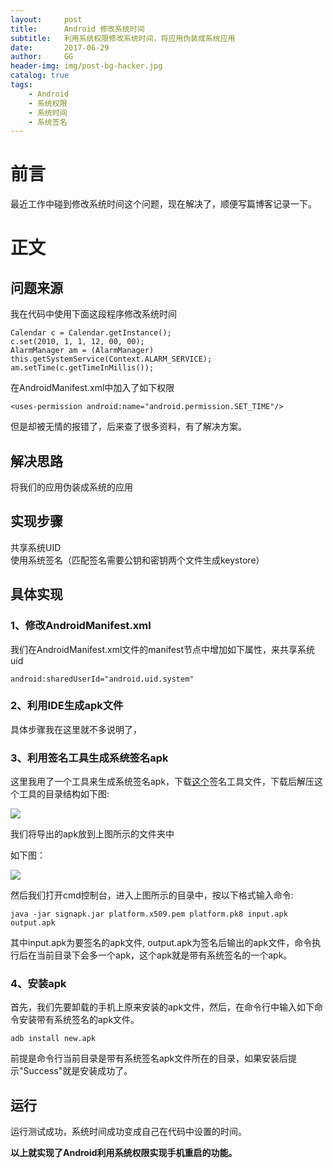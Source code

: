 ```yaml
---
layout:     post
title:      Android 修改系统时间
subtitle:   利用系统权限修改系统时间，将应用伪装成系统应用
date:       2017-06-29
author:     GG
header-img: img/post-bg-hacker.jpg
catalog: true
tags:
    - Android
    - 系统权限
    - 系统时间
    - 系统签名
---
```


# 前言

最近工作中碰到修改系统时间这个问题，现在解决了，顺便写篇博客记录一下。

# 正文
## 问题来源
我在代码中使用下面这段程序修改系统时间  

    Calendar c = Calendar.getInstance();
    c.set(2010, 1, 1, 12, 00, 00);
    AlarmManager am = (AlarmManager) this.getSystemService(Context.ALARM_SERVICE);
    am.setTime(c.getTimeInMillis());     

在AndroidManifest.xml中加入了如下权限   

    <uses-permission android:name="android.permission.SET_TIME"/>   

但是却被无情的报错了，后来查了很多资料，有了解决方案。

## 解决思路

将我们的应用伪装成系统的应用

## 实现步骤
共享系统UID  
使用系统签名（匹配签名需要公钥和密钥两个文件生成keystore）

## 具体实现
### 1、修改AndroidManifest.xml
我们在AndroidManifest.xml文件的manifest节点中增加如下属性，来共享系统uid

	android:sharedUserId="android.uid.system"  


### 2、利用IDE生成apk文件
具体步骤我在这里就不多说明了，
	
### 3、利用签名工具生成系统签名apk
这里我用了一个工具来生成系统签名apk，下载[这个](http://download.csdn.net/detail/l1028386804/9010161)签名工具文件，下载后解压这个工具的目录结构如下图:

![](http://ww1.sinaimg.cn/large/9fad8192gy1fh2dayprh8j208y0300sn.jpg)  

我们将导出的apk放到上图所示的文件夹中  

如下图：

![](http://ww1.sinaimg.cn/large/9fad8192gy1fh2dfpqyu9j20av02tgll.jpg)  

然后我们打开cmd控制台，进入上图所示的目录中，按以下格式输入命令: 
 
    java -jar signapk.jar platform.x509.pem platform.pk8 input.apk output.apk  

其中input.apk为要签名的apk文件, output.apk为签名后输出的apk文件，命令执行后在当前目录下会多一个apk，这个apk就是带有系统签名的一个apk。  

### 4、安装apk

首先，我们先要卸载的手机上原来安装的apk文件，然后，在命令行中输入如下命令安装带有系统签名的apk文件。  

    adb install new.apk  

前提是命令行当前目录是带有系统签名apk文件所在的目录，如果安装后提示"Success"就是安装成功了。

## 运行
运行测试成功，系统时间成功变成自己在代码中设置的时间。

__以上就实现了Android利用系统权限实现手机重启的功能。__  
